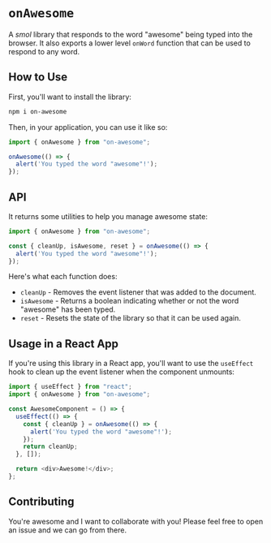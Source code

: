 # `onAwesome`

A _smol_ library that responds to the word "awesome" being typed into the browser. It also exports a lower level `onWord` function that can be used to respond to any word.

## How to Use

First, you'll want to install the library:

```bash
npm i on-awesome
```

Then, in your application, you can use it like so:

```js
import { onAwesome } from "on-awesome";

onAwesome(() => {
  alert('You typed the word "awesome"!');
});
```

## API

It returns some utilities to help you manage awesome state:

```js
import { onAwesome } from "on-awesome";

const { cleanUp, isAwesome, reset } = onAwesome(() => {
  alert('You typed the word "awesome"!');
});
```

Here's what each function does:

- `cleanUp` - Removes the event listener that was added to the document.
- `isAwesome` - Returns a boolean indicating whether or not the word "awesome" has been typed.
- `reset` - Resets the state of the library so that it can be used again.

## Usage in a React App

If you're using this library in a React app, you'll want to use the `useEffect` hook to clean up the event listener when the component unmounts:

```js
import { useEffect } from "react";
import { onAwesome } from "on-awesome";

const AwesomeComponent = () => {
  useEffect(() => {
    const { cleanUp } = onAwesome(() => {
      alert('You typed the word "awesome"!');
    });
    return cleanUp;
  }, []);

  return <div>Awesome!</div>;
};
```

## Contributing

You're awesome and I want to collaborate with you! Please feel free to open an issue and we can go from there.
